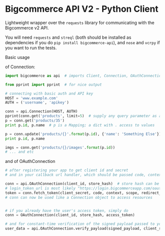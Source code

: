 Bigcommerce API V2 - Python Client
==================================

Lightweight wrapper over the `requests` library for communicating with the Bigcommerce v2 API.

You will need `requests` and `streql` (both should be installed as dependencies if you do `pip install bigcommerce-api`), and `nose` and `vcrpy` if you want to run the tests.

Basic usage

of Connection:
```python
import bigcommerce as api  # imports Client, Connection, OAuthConnection, and HttpException classes

from pprint import pprint  # for nice output
```
```python
# connecting with basic auth and API key
HOST = 'www.example.com'
AUTH = ('username', 'apikey')

conn = api.Connection(HOST, AUTH)
pprint(conn.get('products', limit=5)  # supply any query parameter as a keyword argument
p = conn.get('products/35')
print p.id, p.name  # p is a Mapping; a dict with . access to values

p = conn.update('products/{}'.format(p.id), {'name': 'Something Else'})
print p.id, p.name

imgs = conn.get('products/{}/images'.format(p.id))
# ... and etc
```

and of OAuthConnection
```python
# after registering your app to get client id and secret
# and in your callback url handler, which should be passed code, context, and scope

conn = api.OAuthConnection(client_id, store_hash)  # store hash can be retrieved from context
# login_token_url is most likely "https://login.bigcommerceapp.com/oauth2/token"
token = conn.fetch_token(client_secret, code, context, scope, redirect_uri, login_token_url)
# conn can now be used like a Connection object to access resources


# if you already have the user's access token, simply do
conn = OAuthConnection(client_id, store_hash, access_token)

# and for constant-time verification of the signed payload passed to your load url
user_data = api.OAuthConnection.verify_payload(signed_payload, client_secret)  # returns False if authentication fails
```
